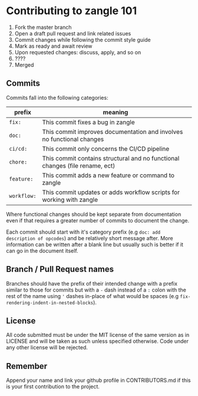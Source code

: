 # Contributing to zangle 101

1. Fork the master branch
2. Open a draft pull request and link related issues
3. Commit changes while following the commit style guide
4. Mark as ready and await review
5. Upon requested changes: discuss, apply, and so on
6. ????
7. Merged

## Commits

Commits fall into the following categories:

| prefix      | meaning                                                                      |
| --          | --                                                                           |
| `fix:`      | This commit fixes a bug in zangle                                            |
| `doc:`      | This commit improves documentation and involves no functional changes        |
| `ci/cd:`    | This commit only concerns the CI/CD pipeline                                 |
| `chore:`    | This commit contains structural and no functional changes (file rename, ect) |
| `feature:`  | This commit adds a new feature or command to zangle                          |
| `workflow:` | This commit updates or adds workflow scripts for working with zangle         |

Where functional changes should be kept separate from documentation even if
that requires a greater number of commits to document the change.

Each commit should start with it's category prefix (e.g `doc: add description
of opcodes`) and be relatively short message after. More information can be
written after a blank line but usually such is better if it can go in the
document itself.

## Branch / Pull Request names

Branches should have the prefix of their intended change with a prefix
similar to those for commits but with a `-` dash instead of a `:` colon with
the rest of the name using `'` dashes in-place of what would be spaces (e.g
`fix-rendering-indent-in-nested-blocks`).

## License

All code submitted must be under the MIT license of the same version as in
LICENSE and will be taken as such unless specified otherwise. Code under
any other license will be rejected.

## Remember

Append your name and link your github profile in CONTRIBUTORS.md if this
is your first contribution to the project.
